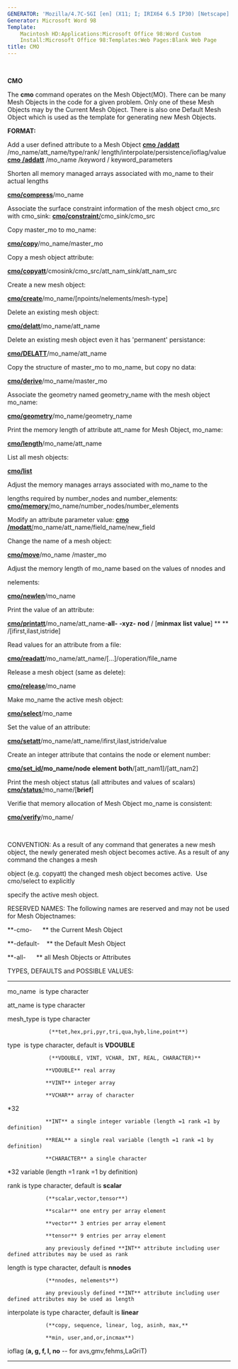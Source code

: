 ```yaml
---
GENERATOR: 'Mozilla/4.7C-SGI [en] (X11; I; IRIX64 6.5 IP30) [Netscape]'
Generator: Microsoft Word 98
Template: 
    Macintosh HD:Applications:Microsoft Office 98:Word Custom
    Install:Microsoft Office 98:Templates:Web Pages:Blank Web Page
title: CMO
---
```


 

 **CMO**

  The **cmo** command operates on the Mesh Object(MO). There can be
  many Mesh Objects in the code for a given problem. Only one of these
  Mesh Objects may by the Current Mesh Object. There is also one
  Default Mesh Object which is used as the template for generating new
  Mesh Objects.

 **FORMAT:**

Add a user defined attribute to a Mesh Object
[**cmo** **/addatt**](cmo_addatt.md) /mo\_name/att\_name/type/rank/
length/interpolate/persistence/ioflag/value
[**cmo** **/addatt**](cmo_addatt.md) /mo\_name /keyword /
keyword\_parameters

Shorten all memory managed arrays associated with mo\_name to their
actual lengths

**[cmo/compress](cmo_compress.md)**/mo\_name

Associate the surface constraint information of the mesh object cmo\_src
with cmo\_sink:
[**cmo/constraint**/](cmo_constraint.md)cmo\_sink/cmo\_src

Copy master\_mo to mo\_name:

**[cmo/copy](cmo_copy.md)**/mo\_name/master\_mo

Copy a mesh object attribute:

**[cmo/copyatt](cmo_copyatt.md)**/cmosink/cmo\_src/att\_nam\_sink/att\_nam\_src

Create a new mesh object:

**[cmo/create](cmo_create.md)**/mo\_name/[npoints/nelements/mesh-type]

Delete an existing mesh object:

**[cmo/delatt](cmo_delatt.md)**/mo\_name/att\_name

Delete an existing mesh object even it has 'permanent' persistance:

**[cmo/DELATT](cmo_delatt.md)**/mo\_name/att\_name

Copy the structure of master\_mo to mo\_name, but copy no data:

**[cmo/derive](cmo_derive.md)**/mo\_name/master\_mo

Associate the geometry named geometry\_name with the mesh object
mo\_name:

**[cmo/geometry](cmo_geom.md)**/mo\_name/geometry\_name

Print the memory length of attribute att\_name for Mesh Object,
mo\_name:

**[cmo/length](cmo_length.md)**/mo\_name/att\_name

List all mesh objects:

**[cmo/list](cmo_list.md)**

Adjust the memory manages arrays associated with mo\_name to the

lengths required by number\_nodes and number\_elements:
[**cmo/memory**/](cmo_memory.md)mo\_name/number\_nodes/number\_elements


Modify an attribute parameter value:
[**cmo** **/modatt**/](cmo_modatt.md)mo\_name/att\_name/field\_name/new\_field

Change the name of a mesh object:

**[cmo/move](cmo_move.md)**/mo\_name /master\_mo 

Adjust the memory length of mo\_name based on the values of nnodes and

nelements:

**[cmo/newlen](cmo_newlen.md)**/mo\_name

Print the value of an attribute:

**[cmo/printatt](cmo_printatt.md)**/mo\_name/att\_name-**all-** **-xyz-** **nod**
/ [**minmax** **list** **value**] ** ** /[ifirst,ilast,istride]

Read values for an attribute from a file:

**[cmo/readatt](cmo_readatt.md)**/mo\_name/att\_name/[...]/operation/file\_name

Release a mesh object (same as delete):

**[cmo/release](cmo_release.md)**/mo\_name

Make mo\_name the active mesh object:

**[cmo/select](cmo_select.md)**/mo\_name

Set the value of an attribute:

**[cmo/setatt](cmo_setatt.md)**/mo\_name/att\_name/ifirst,ilast,istride/value

Create an integer attribute that contains the node or element number:

**[cmo/set\_id/](cmo_setid.md)**mo\_name**/node** **element**
**both**/[att\_nam1]/[att\_nam2]

Print the mesh object status (all attributes and values of scalars)
[**cmo/status**/](cmo_status.md)mo\_name/[**brief**]

Verifie that memory allocation of Mesh Object mo\_name is consistent:

**[cmo/verify](cmo_verify.md)**/mo\_name/

 

CONVENTION: As a result of any command that generates a new mesh object,
the newly generated mesh object becomes active. As a result of any
command the changes a mesh

object (e.g. copyatt) the changed mesh object becomes active.  Use
cmo/select to explicitly

specify the active mesh object.

RESERVED NAMES: The following names are reserved and may not be used for
Mesh Objectnames:

**-cmo-      ** the Current Mesh Object

**-default-    ** the Default Mesh Object

**-all-      ** all Mesh Objects or Attributes

TYPES, DEFAULTS and POSSIBLE VALUES:

  ------------- ---------------------------------------------------------------------------------------------------
  mo\_name      is type character

  att\_name     is type character

  mesh\_type    is type character

                 (**tet,hex,pri,pyr,tri,qua,hyb,line,point**)

  type           is type character, default is **VDOUBLE**

                 (**VDOUBLE, VINT, VCHAR, INT, REAL, CHARACTER)**

                **VDOUBLE** real array

                **VINT** integer array

                **VCHAR** array of character
*32

                **INT** a single integer variable (length =1 rank =1 by definition)

                **REAL** a single real variable (length =1 rank =1 by definition)

                **CHARACTER** a single character
*32 variable (length =1 rank =1 by definition)

  rank          is type character, default is **scalar**

                (**scalar,vector,tensor**)

                **scalar** one entry per array element

                **vector** 3 entries per array element

                **tensor** 9 entries per array element

                any previously defined **INT** attribute including user defined attributes may be used as rank

  length        is type character, default is **nnodes**

                (**nnodes, nelements**)

                any previously defined **INT** attribute including user defined attributes may be used as length 

  interpolate   is type character, default is **linear**

                (**copy, sequence, linear, log, asinh, max,**

                **min, user,and,or,incmax**)

  ioflag        (**a, g, f, l, no** -- for avs,gmv,fehms,LaGriT)
  ------------- ---------------------------------------------------------------------------------------------------
